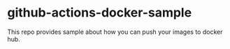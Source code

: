 # github-actions-docker-sample
This repo provides sample about how you can push your images to docker hub.
